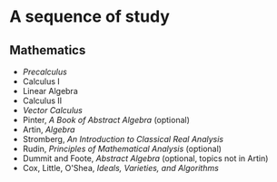 # A sequence of study

## Mathematics

* *Precalculus*
* Calculus I 
* Linear Algebra 
* Calculus II 
* *Vector Calculus*
* Pinter, *A Book of Abstract Algebra* (optional)
* Artin, *Algebra*
* Stromberg, *An Introduction to Classical Real Analysis*
* Rudin, *Principles of Mathematical Analysis* (optional)
* Dummit and Foote, *Abstract Algebra* (optional, topics not in Artin)
* Cox, Little, O'Shea, *Ideals, Varieties, and Algorithms*
